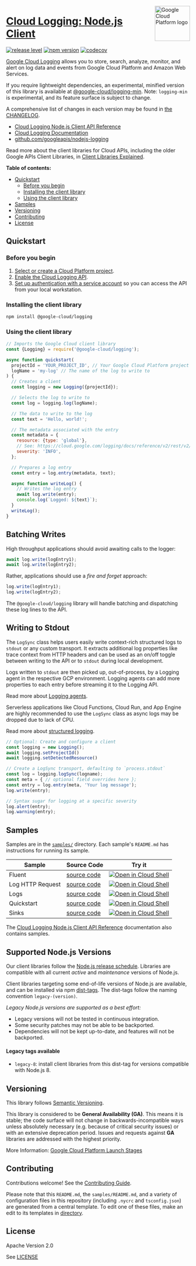 [//]: # "This README.md file is auto-generated, all changes to this file will be lost."
[//]: # "To regenerate it, use `python -m synthtool`."
<img src="https://avatars2.githubusercontent.com/u/2810941?v=3&s=96" alt="Google Cloud Platform logo" title="Google Cloud Platform" align="right" height="96" width="96"/>

# [Cloud Logging: Node.js Client](https://github.com/googleapis/nodejs-logging)

[![release level](https://img.shields.io/badge/release%20level-general%20availability%20%28GA%29-brightgreen.svg?style=flat)](https://cloud.google.com/terms/launch-stages)
[![npm version](https://img.shields.io/npm/v/@google-cloud/logging.svg)](https://www.npmjs.org/package/@google-cloud/logging)
[![codecov](https://img.shields.io/codecov/c/github/googleapis/nodejs-logging/main.svg?style=flat)](https://codecov.io/gh/googleapis/nodejs-logging)




[Google Cloud Logging](https://cloud.google.com/logging/docs) allows you to store, search, analyze,
monitor, and alert on log data and events from Google Cloud Platform and Amazon Web Services.

If you require lightweight dependencies, an experimental, minified version of
this library is available at [@google-cloud/logging-min](https://www.npmjs.com/package/@google-cloud/logging-min).
Note: `logging-min` is experimental, and its feature surface is subject to
change.


A comprehensive list of changes in each version may be found in
[the CHANGELOG](https://github.com/googleapis/nodejs-logging/blob/main/CHANGELOG.md).

* [Cloud Logging Node.js Client API Reference][client-docs]
* [Cloud Logging Documentation][product-docs]
* [github.com/googleapis/nodejs-logging](https://github.com/googleapis/nodejs-logging)

Read more about the client libraries for Cloud APIs, including the older
Google APIs Client Libraries, in [Client Libraries Explained][explained].

[explained]: https://cloud.google.com/apis/docs/client-libraries-explained

**Table of contents:**


* [Quickstart](#quickstart)
  * [Before you begin](#before-you-begin)
  * [Installing the client library](#installing-the-client-library)
  * [Using the client library](#using-the-client-library)
* [Samples](#samples)
* [Versioning](#versioning)
* [Contributing](#contributing)
* [License](#license)

## Quickstart

### Before you begin

1.  [Select or create a Cloud Platform project][projects].
1.  [Enable the Cloud Logging API][enable_api].
1.  [Set up authentication with a service account][auth] so you can access the
    API from your local workstation.

### Installing the client library

```bash
npm install @google-cloud/logging
```


### Using the client library

```javascript
// Imports the Google Cloud client library
const {Logging} = require('@google-cloud/logging');

async function quickstart(
  projectId = 'YOUR_PROJECT_ID', // Your Google Cloud Platform project ID
  logName = 'my-log' // The name of the log to write to
) {
  // Creates a client
  const logging = new Logging({projectId});

  // Selects the log to write to
  const log = logging.log(logName);

  // The data to write to the log
  const text = 'Hello, world!';

  // The metadata associated with the entry
  const metadata = {
    resource: {type: 'global'},
    // See: https://cloud.google.com/logging/docs/reference/v2/rest/v2/LogEntry#logseverity
    severity: 'INFO',
  };

  // Prepares a log entry
  const entry = log.entry(metadata, text);

  async function writeLog() {
    // Writes the log entry
    await log.write(entry);
    console.log(`Logged: ${text}`);
  }
  writeLog();
}

```
## Batching Writes

High throughput applications should avoid awaiting calls to the logger:

```js
await log.write(logEntry1);
await log.write(logEntry2);
```

Rather, applications should use a _fire and forget_ approach:

```js
log.write(logEntry1);
log.write(logEntry2);
```

The `@google-cloud/logging` library will handle batching and dispatching
these log lines to the API.

## Writing to Stdout

The `LogSync` class helps users easily write context-rich structured logs to
`stdout` or any custom transport. It extracts additional log properties like
trace context from HTTP headers and can be used as an on/off toggle between
writing to the API or to `stdout` during local development.

Logs written to `stdout` are then picked up, out-of-process, by a Logging
agent in the respective GCP environment. Logging agents can add more
properties to each entry before streaming it to the Logging API.

Read more about [Logging agents](https://cloud.google.com/logging/docs/agent/logging).

Serverless applications like Cloud Functions, Cloud Run, and App Engine
are highly recommended to use the `LogSync` class as async logs may be dropped
due to lack of CPU.

Read more about [structured logging](https://cloud.google.com/logging/docs/structured-logging).

```js
// Optional: Create and configure a client
const logging = new Logging();
await logging.setProjectId()
await logging.setDetectedResource()

// Create a LogSync transport, defaulting to `process.stdout`
const log = logging.logSync(logname);
const meta = { // optional field overrides here };
const entry = log.entry(meta, 'Your log message');
log.write(entry);

// Syntax sugar for logging at a specific severity
log.alert(entry);
log.warning(entry);
```


## Samples

Samples are in the [`samples/`](https://github.com/googleapis/nodejs-logging/tree/main/samples) directory. Each sample's `README.md` has instructions for running its sample.

| Sample                      | Source Code                       | Try it |
| --------------------------- | --------------------------------- | ------ |
| Fluent | [source code](https://github.com/googleapis/nodejs-logging/blob/main/samples/fluent.js) | [![Open in Cloud Shell][shell_img]](https://console.cloud.google.com/cloudshell/open?git_repo=https://github.com/googleapis/nodejs-logging&page=editor&open_in_editor=samples/fluent.js,samples/README.md) |
| Log HTTP Request | [source code](https://github.com/googleapis/nodejs-logging/blob/main/samples/http-request.js) | [![Open in Cloud Shell][shell_img]](https://console.cloud.google.com/cloudshell/open?git_repo=https://github.com/googleapis/nodejs-logging&page=editor&open_in_editor=samples/http-request.js,samples/README.md) |
| Logs | [source code](https://github.com/googleapis/nodejs-logging/blob/main/samples/logs.js) | [![Open in Cloud Shell][shell_img]](https://console.cloud.google.com/cloudshell/open?git_repo=https://github.com/googleapis/nodejs-logging&page=editor&open_in_editor=samples/logs.js,samples/README.md) |
| Quickstart | [source code](https://github.com/googleapis/nodejs-logging/blob/main/samples/quickstart.js) | [![Open in Cloud Shell][shell_img]](https://console.cloud.google.com/cloudshell/open?git_repo=https://github.com/googleapis/nodejs-logging&page=editor&open_in_editor=samples/quickstart.js,samples/README.md) |
| Sinks | [source code](https://github.com/googleapis/nodejs-logging/blob/main/samples/sinks.js) | [![Open in Cloud Shell][shell_img]](https://console.cloud.google.com/cloudshell/open?git_repo=https://github.com/googleapis/nodejs-logging&page=editor&open_in_editor=samples/sinks.js,samples/README.md) |



The [Cloud Logging Node.js Client API Reference][client-docs] documentation
also contains samples.

## Supported Node.js Versions

Our client libraries follow the [Node.js release schedule](https://nodejs.org/en/about/releases/).
Libraries are compatible with all current _active_ and _maintenance_ versions of
Node.js.

Client libraries targeting some end-of-life versions of Node.js are available, and
can be installed via npm [dist-tags](https://docs.npmjs.com/cli/dist-tag).
The dist-tags follow the naming convention `legacy-(version)`.

_Legacy Node.js versions are supported as a best effort:_

* Legacy versions will not be tested in continuous integration.
* Some security patches may not be able to be backported.
* Dependencies will not be kept up-to-date, and features will not be backported.

#### Legacy tags available

* `legacy-8`: install client libraries from this dist-tag for versions
  compatible with Node.js 8.

## Versioning

This library follows [Semantic Versioning](http://semver.org/).


This library is considered to be **General Availability (GA)**. This means it
is stable; the code surface will not change in backwards-incompatible ways
unless absolutely necessary (e.g. because of critical security issues) or with
an extensive deprecation period. Issues and requests against **GA** libraries
are addressed with the highest priority.





More Information: [Google Cloud Platform Launch Stages][launch_stages]

[launch_stages]: https://cloud.google.com/terms/launch-stages

## Contributing

Contributions welcome! See the [Contributing Guide](https://github.com/googleapis/nodejs-logging/blob/main/CONTRIBUTING.md).

Please note that this `README.md`, the `samples/README.md`,
and a variety of configuration files in this repository (including `.nycrc` and `tsconfig.json`)
are generated from a central template. To edit one of these files, make an edit
to its templates in
[directory](https://github.com/googleapis/synthtool).

## License

Apache Version 2.0

See [LICENSE](https://github.com/googleapis/nodejs-logging/blob/main/LICENSE)

[client-docs]: https://cloud.google.com/nodejs/docs/reference/logging/latest
[product-docs]: https://cloud.google.com/logging/docs
[shell_img]: https://gstatic.com/cloudssh/images/open-btn.png
[projects]: https://console.cloud.google.com/project
[billing]: https://support.google.com/cloud/answer/6293499#enable-billing
[enable_api]: https://console.cloud.google.com/flows/enableapi?apiid=logging.googleapis.com
[auth]: https://cloud.google.com/docs/authentication/getting-started
